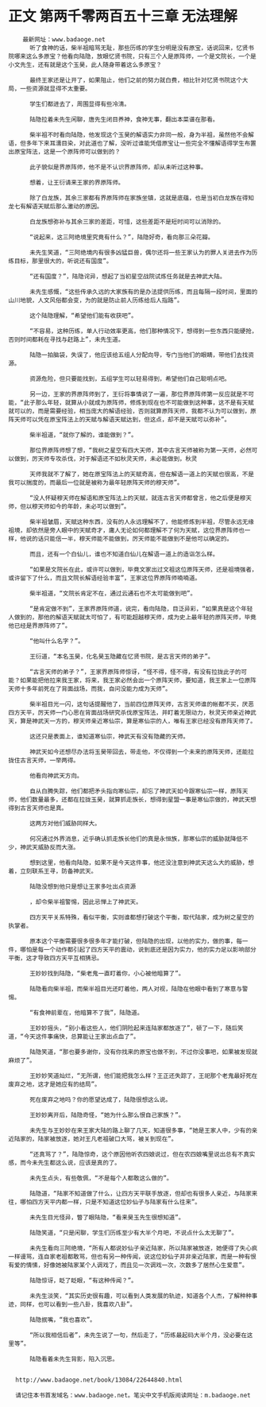 # 正文 第两千零两百五十三章 无法理解
        最新网址：www.badaoge.net
          听了食神的话，柴半祖暗骂无耻，那些历练的学生分明是没有原宝，话说回来，忆贤书院哪来这么多原宝？他看向陆隐，放眼忆贤书院，只有三个人是原阵师，一个是文院长，一个是小文先生，还有就是这个玉昊，此人随身带着这么多原宝？
      
          最终王家还是让开了，如果阻止，他们之前的努力就白费，相比针对忆贤书院这个大局，一些资源就显得不太重要。
      
          学生们都进去了，周围显得有些冷清。
      
          陆隐拉着未先生闲聊，唐先生闭目养神，食神无事，翻出本菜谱在那看。
      
          柴半祖不时看向陆隐，他发现这个玉昊的解语实力非同一般，身为半祖，虽然他不会解语，但多年下来耳濡目染，对此道也了解，没听过谁能凭借原宝让一些完全不懂解语得学生布置出原宝阵法，这是一个原阵师可以做到的？
      
          此子貌似是界原阵师，他不是不认识界原阵师，却从未听过这种事。
      
          想着，让王衍请来王家的界原阵师。
      
          除了白龙族，其余三家都有界原阵师在家族坐镇，这就是底蕴，也是当初白龙族在得知龙七有解语天赋后那么激动的原因。
      
          白龙族想弥补与其余三家的差距，可惜，这些差距不是短时间可以消除的。
      
          “说起来，这三阿绝境里究竟有什么？”，陆隐好奇，看向那三朵花瓣。
      
          未先生笑道，“三阿绝境内有很多凶猛巨兽，偶尔还将一些王家认为的罪人关进去作为历练目标，那里很大的，听说还有国度”。
      
          “还有国度？”，陆隐诧异，想起了当初星空战院试炼任务就是去神武大陆。
      
          未先生感慨，“这些传承久远的大家族有的是办法提供历练，而且每隔一段时间，里面的山川地貌，人文风俗都会变，为的就是防止前人历练给后人指路”。
      
          这个陆隐理解，“希望他们能有收获吧”。
      
          “不容易，这种历练，单人行动效率更高，他们那种情况下，想得到一些东西只能硬抢，否则时间都耗在寻找与赶路上”，未先生道。
      
          陆隐一拍脑袋，失误了，他应该给五组人分配向导，专门当他们的眼睛，带他们去找资源。
      
          资源危险，但只要能找到，五组学生可以轻易得到，希望他们自己聪明点吧。
      
          另一边，王家的界原阵师到了，王衍将事情说了一遍，那位界原阵师第一反应就是不可能，“此子那么年轻，就算从小就成为原阵师，修炼到现在也不可能做到这种事，这不是有天赋就可以的，而是需要经验，相当庞大的解语经验，否则就算原阵天师，我都不认为可以做到，原阵天师可以凭在原宝阵法上的天赋与解语天赋达到，但这点，却不是天赋可以弥补”。
      
          柴半祖道，“就你了解的，谁能做到？”。
      
          那位界原阵师想了想，“我树之星空有四大天师，其中古言天师被称为第一天师，必然可以做到，厉天师专攻杀伐，对于解语还不如秋灵天师，未必能做到，秋灵
      
          天师我就不了解了，她在原宝阵法上的天赋奇高，但在解语一道上的天赋也很高，不是我可以揣度的，而最后一位就是被称为最年轻原阵天师的穆天师”。
      
          “没人怀疑穆天师在解语和原宝阵法上的天赋，就连古言天师都曾言，他之后便是穆天师，但以穆天师如今的年龄，未必可以做到”。
      
          柴半祖皱眉，天赋这种东西，没有的人永远理解不了，他能修炼到半祖，尽管永远无缘祖境，却依然是旁人眼中的天赋奇才，庸人无论如何都理解不了何为天赋，这位界原阵师也一样，他说的话只能信一半，穆天师能不能做到，厉天师能不能做到不是他可以确定的。
      
          而且，还有一个白仙儿，谁也不知道白仙儿在解语一道上的造诣怎么样。
      
          “如果是文院长在此，或许可以做到，毕竟文家出过文祖这位原阵天师，还是祖境强者，或许留下了什么，而且文院长解语经验丰富”，王家这位界原阵师喃喃道。
      
          柴半祖道，“文院长肯定不在，通过云通石也不太可能做到吧”。
      
          “是肯定做不到”，王家界原阵师道，说完，看向陆隐，目泛异彩，“如果真是这个年轻人做到的，那他的解语天赋就太可怕了，有可能超越穆天师，成为史上最年轻的原阵天师，毕竟他已经是界原阵师了”。
      
          “他叫什么名字？”。
      
          王衍道，“本名玉昊，化名昊玉隐藏在忆贤书院，是古言天师的弟子”。
      
          “古言天师的弟子？”，王家界原阵师惊讶，“怪不得，怪不得，有没有拉拢此子的可能？如果能把他拉来我王家，将来，我王家必然会出一个原阵天师，要知道，我王家上一位原阵天师十多年前死在了背面战场，而我，自问没能力成为天师”。
      
          柴半祖目光一闪，这句话提醒他了，当前四位原阵天师，古言天师谁的帐都不买，厌恶四方天平，厉天师一门心思在背面战场研究杀伐原宝阵法，并盯着无限动力，秋灵天师亲近神武天，算是神武天一方的，穆天师亲近寒仙宗，算是寒仙宗的人，唯有王家已经没有原阵天师了。
      
          这还只是表面上，谁知道寒仙宗，神武天有没有隐藏的天师。
      
          神武天如今还想尽办法将玉昊带回去，带走他，不仅得到一个未来的原阵天师，还能拉拢住古言天师，一举两得。
      
          他看向神武天方向。
      
          自从白腾失踪，他们都把矛头指向寒仙宗，却忘了神武天如今跟寒仙宗一样，原阵天师，他们数量最多，还都在拉拢玉昊，就算抓走族长，想得到星盟一事是寒仙宗做的，神武天想得到古言天师也是真。
      
          这两方对他们威胁同样大。
      
          何况通过外界消息，近乎确认抓走族长他们的真是永恒族，那寒仙宗的威胁就降低不少，神武天威胁反而大涨。
      
          想到这里，他看向陆隐，如果不是今天这件事，他还没注意到神武天这么大的威胁，想着，立刻联系王寻，防备神武天。
      
          陆隐没想到他只是想让王家多吐出点资源
      
          ，却令柴半祖警惕，因此忌惮上了神武天。
      
          四方天平关系特殊，看似平衡，实则谁都想打破这个平衡，取代陆家，成为树之星空的执掌者。
      
          原本这个平衡需要很多很多年才能打破，但陆隐的出现，以他的实力，做的事，每一件，哪怕是每一个动作都引起了四方天平的震动，说到底还是因为实力，他的实力足以影响部分平衡，这才导致四方天平互相猜忌。
      
          王妙妙找到陆隐，“柴老鬼一直盯着你，小心被他暗算了”。
      
          陆隐看向柴半祖，而柴半祖目光还盯着他，两人对视，陆隐在他眼中看到了寒意与警惕。
      
          “有食神前辈在，他暗算不了我”，陆隐道。
      
          王妙妙摇头，“别小看这些人，他们阴险起来连陆家都放逐了”，顿了一下，随后笑道，“今天这件事痛快，总算能让王家出点血了”。
      
          陆隐笑道，“那也要多谢你，没有你找来的原宝也做不到，不过你没事吧，如果被发现就麻烦了”。
      
          王妙妙笑道灿烂，“无所谓，他们能把我怎么样？王正还失踪了，王祀那个老鬼最好死在废弃之地，这才是她应有的结局”。
      
          死在废弃之地吗？你的愿望达成了，陆隐很想这么说。
      
          王妙妙离开后，陆隐奇怪，“她为什么那么恨自己家族？”。
      
          未先生与王妙妙在来王家大陆的路上聊了几天，知道很多事，“她是王家人中，少有的亲近陆家的，陆家被放逐，她对王凡老祖破口大骂，被关到现在”。
      
          “还真骂了？”，陆隐惊奇，这个原因他听农四娘说过，但在农四娘嘴里说出总有不真实感，而今未先生都这么说，应该是真的了。
      
          未先生点头，有些敬佩，“不是每个人都敢这么做的”。
      
          陆隐道，“陆家不知道做了什么，让四方天平联手放逐，但却也有很多人亲近，与陆家来往，哪怕四方天平内都一样，只是不知道这位妙仙子与陆家有什么往来”。
      
          未先生目光怪异，瞥了眼陆隐，“看来昊玉先生很想知道”。
      
          陆隐笑道，“只是闲聊，学生们历练至少有大半个月吧，不说点什么太无聊了”。
      
          未先生看向三阿绝境，“所有人都说妙仙子亲近陆家，所以陆家被放逐，她便得了失心疯一样谩骂，连自家老祖都敢骂，但也有另一种传闻，说这位妙仙子并非亲近陆家，而是一种有恨有爱的情愫，好像她被陆家某个人调戏了，而且见一次调戏一次，次数多了居然心生爱意”。
      
          陆隐惊讶，眨了眨眼，“有这种传闻？”。
      
          未先生淡笑，“其实历史很有趣，可以看到人类发展的轨迹，知道各个人杰，了解种种事迹，同样，也可以看到一些八卦，我喜欢八卦”。
      
          陆隐抿嘴，“我也喜欢”。
      
          “所以我相信后者”，未先生说了一句，然后走了，“历练最起码大半个月，没必要在这里等”。
      
          陆隐看着未先生背影，陷入沉思。
      
      
      http://www.badaoge.net/book/13084/22644840.html
      
      请记住本书首发域名：www.badaoge.net。笔尖中文手机版阅读网址：m.badaoge.net